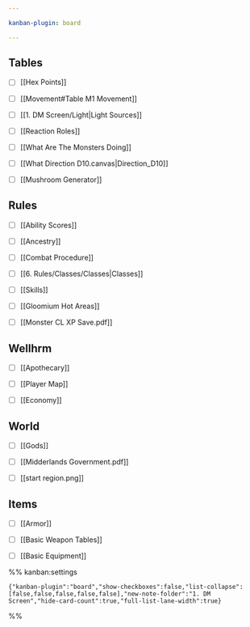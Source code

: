 ```yaml
---

kanban-plugin: board

---
```


## Tables

- [ ] [[Hex Points]]
- [ ] [[Movement#Table M1 Movement]]
- [ ] [[1. DM Screen/Light|Light Sources]]
- [ ] [[Reaction Roles]]
- [ ] [[What Are The Monsters Doing]]
- [ ] [[What Direction D10.canvas|Direction_D10]]
- [ ] [[Mushroom Generator]]


## Rules

- [ ] [[Ability Scores]]
- [ ] [[Ancestry]]
- [ ] [[Combat Procedure]]
- [ ] [[6. Rules/Classes/Classes|Classes]]
- [ ] [[Skills]]
- [ ] [[Gloomium Hot Areas]]
- [ ] [[Monster CL XP Save.pdf]]


## Wellhrm

- [ ] [[Apothecary]]
- [ ] [[Player Map]]
- [ ] [[Economy]]


## World

- [ ] [[Gods]]
- [ ] [[Midderlands Government.pdf]]
- [ ] [[start region.png]]


## Items

- [ ] [[Armor]]
- [ ] [[Basic Weapon Tables]]
- [ ] [[Basic Equipment]]




%% kanban:settings
```
{"kanban-plugin":"board","show-checkboxes":false,"list-collapse":[false,false,false,false,false],"new-note-folder":"1. DM Screen","hide-card-count":true,"full-list-lane-width":true}
```
%%